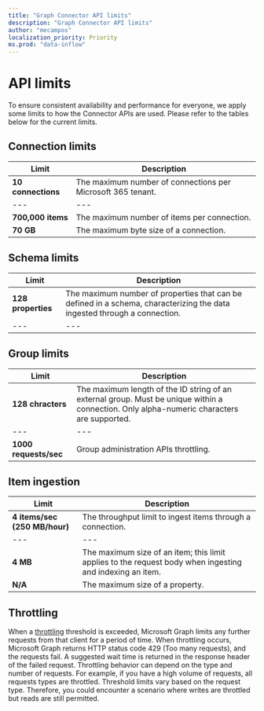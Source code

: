 ```yaml
---
title: "Graph Connector API limits"
description: "Graph Connector API limits"
author: "mecampos"
localization_priority: Priority
ms.prod: "data-inflow"
---
```


# API limits

To ensure consistent availability and performance for everyone, we apply some limits to how the Connector APIs are used. Please refer to the tables below for the current limits.

## Connection limits

| **Limit** | **Description** |
| --- | --- |
| **10 connections** | The maximum number of connections per Microsoft 365 tenant. |
| --- | --- |
| **700,000 items** | The maximum number of items per connection. |
| **70 GB** | The maximum byte size of a connection. |

## Schema limits

| **Limit** | **Description** |
| --- | --- |
| **128 properties** | The maximum number of properties that can be defined in a schema, characterizing the data ingested through a connection. |
| --- | --- |

## Group limits

| **Limit** | **Description** |
| --- | --- |
| **128 chracters** | The maximum length of the ID string of an external group. Must be unique within a connection. Only alpha-numeric characters are supported. |
| --- | --- |
| **1000 requests/sec** | Group administration APIs throttling. |

## Item ingestion

| **Limit** | **Description** |
| --- | --- |
| **4 items/sec (250 MB/hour)** | The throughput limit to ingest items through a connection. |
| --- | --- |
| **4 MB** | The maximum size of an item; this limit applies to the request body when ingesting and indexing an item. |
| **N/A** | The maximum size of a property. |

## Throttling

When a [throttling](https://docs.microsoft.com/en-us/graph/throttling) threshold is exceeded, Microsoft Graph limits any further requests from that client for a period of time. When throttling occurs, Microsoft Graph returns HTTP status code 429 (Too many requests), and the requests fail. A suggested wait time is returned in the response header of the failed request. Throttling behavior can depend on the type and number of requests. For example, if you have a high volume of requests, all requests types are throttled. Threshold limits vary based on the request type. Therefore, you could encounter a scenario where writes are throttled but reads are still permitted.